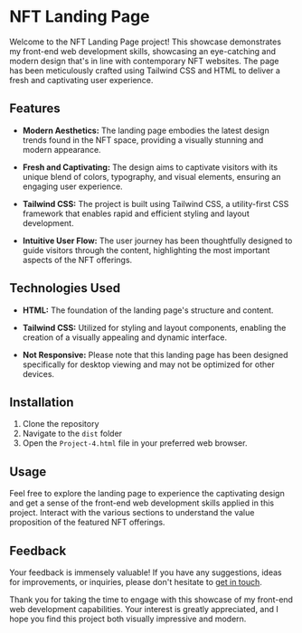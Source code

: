 # NFT Landing Page

Welcome to the NFT Landing Page project! This showcase demonstrates my front-end web development skills, showcasing an eye-catching and modern design that's in line with contemporary NFT websites. The page has been meticulously crafted using Tailwind CSS and HTML to deliver a fresh and captivating user experience.

## Features

- **Modern Aesthetics:** The landing page embodies the latest design trends found in the NFT space, providing a visually stunning and modern appearance.

- **Fresh and Captivating:** The design aims to captivate visitors with its unique blend of colors, typography, and visual elements, ensuring an engaging user experience.

- **Tailwind CSS:** The project is built using Tailwind CSS, a utility-first CSS framework that enables rapid and efficient styling and layout development.

- **Intuitive User Flow:** The user journey has been thoughtfully designed to guide visitors through the content, highlighting the most important aspects of the NFT offerings.

## Technologies Used

- **HTML:** The foundation of the landing page's structure and content.

- **Tailwind CSS:** Utilized for styling and layout components, enabling the creation of a visually appealing and dynamic interface.

- **Not Responsive:** Please note that this landing page has been designed specifically for desktop viewing and may not be optimized for other devices.

## Installation

1. Clone the repository
2. Navigate to the `dist` folder
3. Open the `Project-4.html` file in your preferred web browser.

## Usage

Feel free to explore the landing page to experience the captivating design and get a sense of the front-end web development skills applied in this project. Interact with the various sections to understand the value proposition of the featured NFT offerings.

## Feedback

Your feedback is immensely valuable! If you have any suggestions, ideas for improvements, or inquiries, please don't hesitate to [get in touch](mailto:hsoni6954@gmail.com).

Thank you for taking the time to engage with this showcase of my front-end web development capabilities. Your interest is greatly appreciated, and I hope you find this project both visually impressive and modern.
